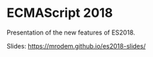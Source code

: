 # ECMAScript 2018

Presentation of the new features of ES2018.

Slides: https://mrodem.github.io/es2018-slides/
